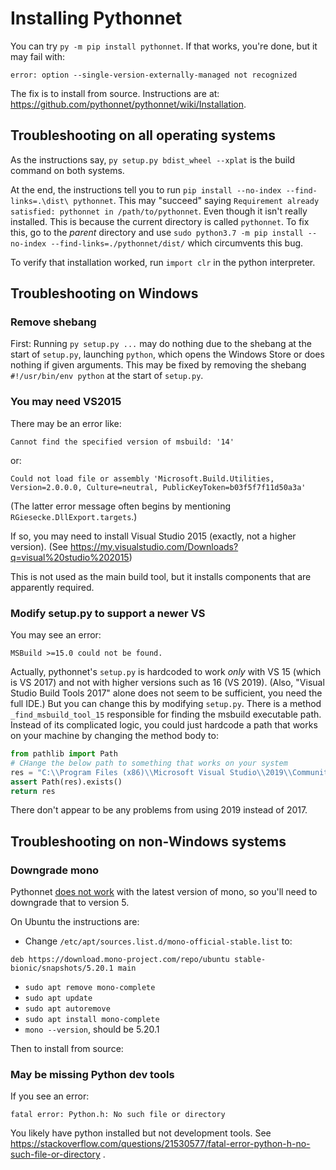 # Installing Pythonnet

You can try `py -m pip install pythonnet`. If that works, you're done, but it may fail with:

    error: option --single-version-externally-managed not recognized

The fix is to install from source.
Instructions are at: https://github.com/pythonnet/pythonnet/wiki/Installation.

## Troubleshooting on all operating systems

As the instructions say, `py setup.py bdist_wheel --xplat` is the build command on both systems.

At the end, the instructions tell you to run `pip install --no-index --find-links=.\dist\ pythonnet`.
This may "succeed" saying `Requirement already satisfied: pythonnet in /path/to/pythonnet`. Even though it isn't really installed.
This is because the current directory is called `pythonnet`.
To fix this, go to the *parent* directory and use `sudo python3.7 -m pip install --no-index --find-links=./pythonnet/dist/` which circumvents this bug.

To verify that installation worked, run `import clr` in the python interpreter.


## Troubleshooting on Windows

### Remove shebang

First: Running `py setup.py ...` may do nothing due to the shebang at the start of `setup.py`,
launching `python`, which opens the Windows Store or does nothing if given arguments.
This may be fixed by removing the shebang `#!/usr/bin/env python` at the start of `setup.py`.


### You may need VS2015

There may be an error like:

    Cannot find the specified version of msbuild: '14' 

or:

    Could not load file or assembly 'Microsoft.Build.Utilities, Version=2.0.0.0, Culture=neutral, PublicKeyToken=b03f5f7f11d50a3a'

(The latter error message often begins by mentioning `RGiesecke.DllExport.targets`.)

If so, you may need to install Visual Studio 2015 (exactly, not a higher version).
(See https://my.visualstudio.com/Downloads?q=visual%20studio%202015)

This is not used as the main build tool, but it installs components that are apparently required.


### Modify setup.py to support a newer VS

You may see an error:

    MSBuild >=15.0 could not be found.
   
Actually, pythonnet's `setup.py` is hardcoded to work *only* with VS 15 (which is VS 2017) and not with higher versions such as 16 (VS 2019).
(Also, "Visual Studio Build Tools 2017" alone does not seem to be sufficient, you need the full IDE.)
But you can change this by modifying `setup.py`.
There is a method `_find_msbuild_tool_15` responsible for finding the msbuild executable path.
Instead of its complicated logic, you could just hardcode a path that works on your machine by changing the method body to:

```py
from pathlib import Path
# CHange the below path to something that works on your system
res = "C:\\Program Files (x86)\\Microsoft Visual Studio\\2019\\Community\\MSBuild\\Current\\Bin\\MSBuild.exe"
assert Path(res).exists()
return res
```

There don't appear to be any problems from using 2019 instead of 2017.


## Troubleshooting on non-Windows systems

### Downgrade mono
Pythonnet [does not work](https://github.com/pythonnet/pythonnet/issues/939) with the latest version of mono, so you'll need to downgrade that to version 5.

On Ubuntu the instructions are:

* Change `/etc/apt/sources.list.d/mono-official-stable.list` to:
```
deb https://download.mono-project.com/repo/ubuntu stable-bionic/snapshots/5.20.1 main
```
* `sudo apt remove mono-complete`
* `sudo apt update`
* `sudo apt autoremove`
* `sudo apt install mono-complete`
* `mono --version`, should be 5.20.1

Then to install from source:


### May be missing Python dev tools

If you see an error:
```
fatal error: Python.h: No such file or directory
```

You likely have python installed but not development tools.
See https://stackoverflow.com/questions/21530577/fatal-error-python-h-no-such-file-or-directory .
